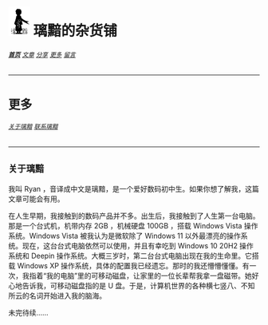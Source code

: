 # [<img src="图标.png" alt="Logo" style="zoom:7%;" />](index.html) 璃黯的杂货铺

###### **[`首页`](index.html)**		[`文章`](文章.html)		[`分享`](分享.html)		[`更多`](更多.html)		[`留言`](留言.html)

---

# `更多`

###### [`关于璃黯`](更多_关于璃黯.html)		[`联系璃黯`](更多_联系璃黯.html)

----
## `关于璃黯`

我叫 Ryan ，音译成中文是璃黯，是一个爱好数码初中生。如果你想了解我，这篇文章可能会有用。

在人生早期，我接触到的数码产品并不多。出生后，我接触到了人生第一台电脑。那是一个台式机，机带内存 2GB ，机械硬盘 100GB ，搭载 Windows Vista 操作系统。Windows Vista 被我认为是微软除了 Windows 11 以外最漂亮的操作系统。现在，这台台式电脑依然可以使用，并且有幸吃到 Windows 10 20H2 操作系统和 Deepin 操作系统。大概三岁时，第二台台式电脑出现在我的生命里。它搭载 Windows XP 操作系统，具体的配置我已经遗忘。那时的我还懵懵懂懂。有一次，我指着“我的电脑”里的可移动磁盘，让家里的一位长辈帮我拿一盘磁带。她好心地告诉我，可移动磁盘指的是 U 盘。于是，计算机世界的各种横七竖八、不知所云的名词开始进入我的脑海。

未完待续……
